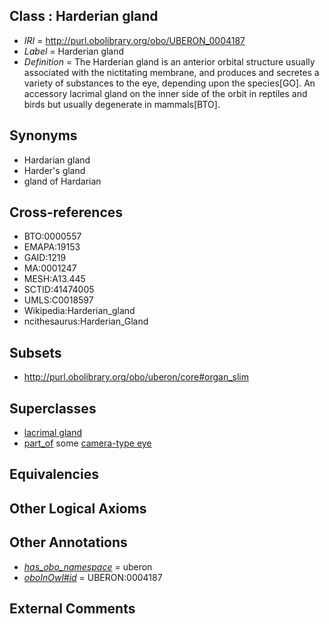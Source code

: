 
## Class : Harderian gland

 * *IRI* = http://purl.obolibrary.org/obo/UBERON_0004187
 * *Label* = Harderian gland
 * *Definition* = The Harderian gland is an anterior orbital structure usually associated with the nictitating membrane, and produces and secretes a variety of substances to the eye, depending upon the species[GO]. An accessory lacrimal gland on the inner side of the orbit in reptiles and birds but usually degenerate in mammals[BTO].

## Synonyms

 * Hardarian gland
 * Harder's gland
 * gland of Hardarian

## Cross-references

 * BTO:0000557
 * EMAPA:19153
 * GAID:1219
 * MA:0001247
 * MESH:A13.445
 * SCTID:41474005
 * UMLS:C0018597
 * Wikipedia:Harderian_gland
 * ncithesaurus:Harderian_Gland

## Subsets

 * http://purl.obolibrary.org/obo/uberon/core#organ_slim

## Superclasses

 * [lacrimal gland](../../UBERON/17/UBERON_0001817.md)
 * [part_of](../../BFO/50/BFO_0000050.md) some [camera-type eye](../../UBERON/19/UBERON_0000019.md)

## Equivalencies


## Other Logical Axioms


## Other Annotations

 * *[has_obo_namespace](../../ce/oboInOwl#hasOBONamespace.md)* = uberon
 * *[oboInOwl#id](../../id/oboInOwl#id.md)* = UBERON:0004187

## External Comments

